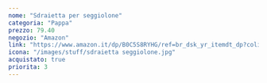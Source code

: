 ```yaml
---
nome: "Sdraietta per seggiolone"
categoria: "Pappa"
prezzo: 79.40
negozio: "Amazon"
link: "https://www.amazon.it/dp/B0C5S8RYHG/ref=br_dsk_yr_itemdt_dp?colid=3QGQUT8WCNDK0&coliid=I2YPTJ9OUJ4657&th=1"
icona: "/images/stuff/sdraietta seggiolone.jpg"
acquistato: true
priorita: 3
---
```



